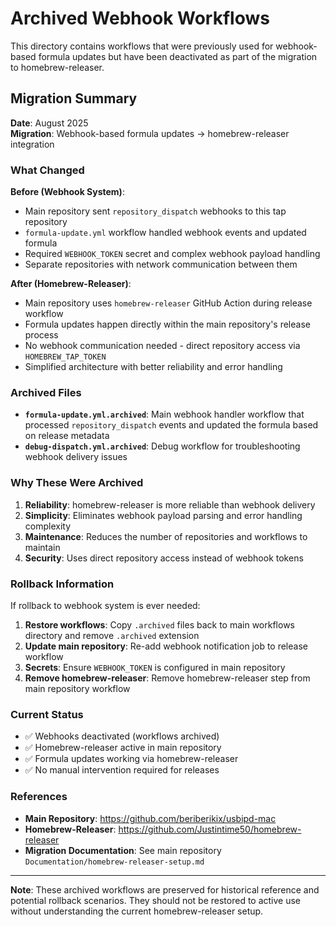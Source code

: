 # Archived Webhook Workflows

This directory contains workflows that were previously used for webhook-based formula updates but have been deactivated as part of the migration to homebrew-releaser.

## Migration Summary

**Date**: August 2025  
**Migration**: Webhook-based formula updates → homebrew-releaser integration

### What Changed

**Before (Webhook System)**:
- Main repository sent `repository_dispatch` webhooks to this tap repository
- `formula-update.yml` workflow handled webhook events and updated formula
- Required `WEBHOOK_TOKEN` secret and complex webhook payload handling
- Separate repositories with network communication between them

**After (Homebrew-Releaser)**:
- Main repository uses `homebrew-releaser` GitHub Action during release workflow
- Formula updates happen directly within the main repository's release process
- No webhook communication needed - direct repository access via `HOMEBREW_TAP_TOKEN`
- Simplified architecture with better reliability and error handling

### Archived Files

- **`formula-update.yml.archived`**: Main webhook handler workflow that processed `repository_dispatch` events and updated the formula based on release metadata
- **`debug-dispatch.yml.archived`**: Debug workflow for troubleshooting webhook delivery issues

### Why These Were Archived

1. **Reliability**: homebrew-releaser is more reliable than webhook delivery
2. **Simplicity**: Eliminates webhook payload parsing and error handling complexity
3. **Maintenance**: Reduces the number of repositories and workflows to maintain
4. **Security**: Uses direct repository access instead of webhook tokens

### Rollback Information

If rollback to webhook system is ever needed:

1. **Restore workflows**: Copy `.archived` files back to main workflows directory and remove `.archived` extension
2. **Update main repository**: Re-add webhook notification job to release workflow
3. **Secrets**: Ensure `WEBHOOK_TOKEN` is configured in main repository
4. **Remove homebrew-releaser**: Remove homebrew-releaser step from main repository workflow

### Current Status

- ✅ Webhooks deactivated (workflows archived)
- ✅ Homebrew-releaser active in main repository
- ✅ Formula updates working via homebrew-releaser
- ✅ No manual intervention required for releases

### References

- **Main Repository**: https://github.com/beriberikix/usbipd-mac
- **Homebrew-Releaser**: https://github.com/Justintime50/homebrew-releaser
- **Migration Documentation**: See main repository `Documentation/homebrew-releaser-setup.md`

---

**Note**: These archived workflows are preserved for historical reference and potential rollback scenarios. They should not be restored to active use without understanding the current homebrew-releaser setup.